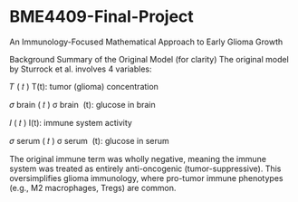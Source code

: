 # BME4409-Final-Project
An Immunology-Focused Mathematical Approach to Early Glioma Growth

Background Summary of the Original Model (for clarity)
The original model by Sturrock et al. involves 4 variables:

𝑇
(
𝑡
)
T(t): tumor (glioma) concentration

𝜎
brain
(
𝑡
)
σ 
brain
​
 (t): glucose in brain

𝐼
(
𝑡
)
I(t): immune system activity

𝜎
serum
(
𝑡
)
σ 
serum
​
 (t): glucose in serum

The original immune term was wholly negative, meaning the immune system was treated as entirely anti-oncogenic (tumor-suppressive). This oversimplifies glioma immunology, where pro-tumor immune phenotypes (e.g., M2 macrophages, Tregs) are common.
